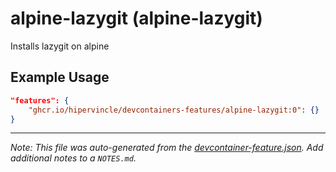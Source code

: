 
# alpine-lazygit (alpine-lazygit)

Installs lazygit on alpine

## Example Usage

```json
"features": {
    "ghcr.io/hipervincle/devcontainers-features/alpine-lazygit:0": {}
}
```





---

_Note: This file was auto-generated from the [devcontainer-feature.json](https://github.com/hipervincle/devcontainers-features/blob/main/src/alpine-lazygit/devcontainer-feature.json).  Add additional notes to a `NOTES.md`._

